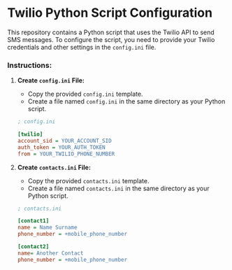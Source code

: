 # Twilio Python Script Configuration

This repository contains a Python script that uses the Twilio API to send SMS messages. To configure the script, you need to provide your Twilio credentials and other settings in the `config.ini` file.

### Instructions:

1. **Create `config.ini` File:**
   - Copy the provided `config.ini` template.
   - Create a file named `config.ini` in the same directory as your Python script.

   ```ini
   ; config.ini

   [twilio]
   account_sid = YOUR_ACCOUNT_SID
   auth_token = YOUR_AUTH_TOKEN
   from = YOUR_TWILIO_PHONE_NUMBER

1. **Create `contacts.ini` File:**
   - Copy the provided `contacts.ini` template.
   - Create a file named `contacts.ini` in the same directory as your Python script.

   ```ini
   ; contacts.ini
   
   [contact1]
   name = Name Surname
   phone_number = +mobile_phone_number
   
   [contact2]
   name= Another Contact
   phone_number = +mobile_phone_number



